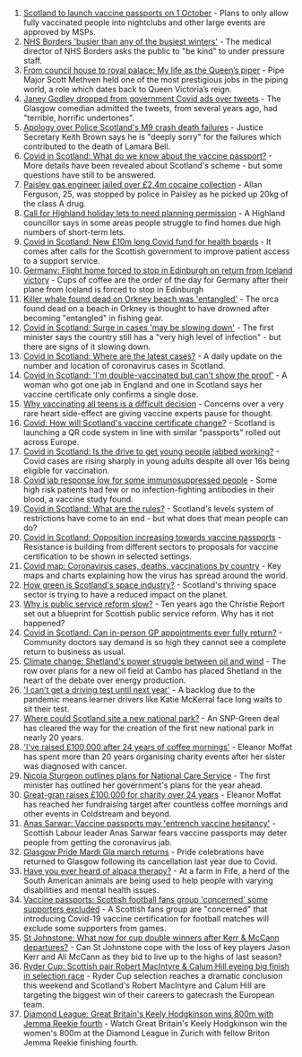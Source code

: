 1. [Scotland to launch vaccine passports on 1 October](https://www.bbc.co.uk/news/uk-scotland-scotland-politics-58506013?at_medium=RSS&at_campaign=KARANGA) - Plans to only allow fully vaccinated people into nightclubs and other large events are approved by MSPs.
2. [NHS Borders 'busier than any of the busiest winters'](https://www.bbc.co.uk/news/uk-scotland-south-scotland-58505688?at_medium=RSS&at_campaign=KARANGA) - The medical director of NHS Borders asks the public to "be kind" to under pressure staff.
3. [From council house to royal palace: My life as the Queen’s piper](https://www.bbc.co.uk/news/uk-scotland-58476253?at_medium=RSS&at_campaign=KARANGA) - Pipe Major Scott Methven held one of the most prestigious jobs in the piping world, a role which dates back to Queen Victoria’s reign.
4. [Janey Godley dropped from government Covid ads over tweets](https://www.bbc.co.uk/news/uk-scotland-58505151?at_medium=RSS&at_campaign=KARANGA) - The Glasgow comedian admitted the tweets, from several years ago, had "terrible, horrific undertones".
5. [Apology over Police Scotland's M9 crash death failures](https://www.bbc.co.uk/news/uk-scotland-tayside-central-58501637?at_medium=RSS&at_campaign=KARANGA) - Justice Secretary Keith Brown says he is "deeply sorry" for the failures which contributed to the death of Lamara Bell.
6. [Covid in Scotland: What do we know about the vaccine passport?](https://www.bbc.co.uk/news/uk-scotland-58422607?at_medium=RSS&at_campaign=KARANGA) - More details have been revealed about Scotland's scheme - but some questions have still to be answered.
7. [Paisley gas engineer jailed over £2.4m cocaine collection](https://www.bbc.co.uk/news/uk-scotland-glasgow-west-58505144?at_medium=RSS&at_campaign=KARANGA) - Allan Ferguson, 25, was stopped by police in Paisley as he picked up 20kg of the class A drug.
8. [Call for Highland holiday lets to need planning permission](https://www.bbc.co.uk/news/uk-scotland-highlands-islands-58475117?at_medium=RSS&at_campaign=KARANGA) - A Highland councillor says in some areas people struggle to find homes due high numbers of short-term lets.
9. [Covid in Scotland: New £10m long Covid fund for health boards](https://www.bbc.co.uk/news/uk-scotland-58503003?at_medium=RSS&at_campaign=KARANGA) - It comes after calls for the Scottish government to improve patient access to a support service.
10. [Germany: Flight home forced to stop in Edinburgh on return from Iceland victory](https://www.bbc.co.uk/sport/football/58501227?at_medium=RSS&at_campaign=KARANGA) - Cups of coffee are the order of the day for Germany after their plane from Iceland is forced to stop in Edinburgh
11. [Killer whale found dead on Orkney beach was 'entangled'](https://www.bbc.co.uk/news/uk-scotland-north-east-orkney-shetland-58495065?at_medium=RSS&at_campaign=KARANGA) - The orca found dead on a beach in Orkney is thought to have drowned after becoming "entangled" in fishing gear.
12. [Covid in Scotland: Surge in cases 'may be slowing down'](https://www.bbc.co.uk/news/uk-scotland-58491737?at_medium=RSS&at_campaign=KARANGA) - The first minister says the country still has a "very high level of infection" - but there are signs of it slowing down.
13. [Covid in Scotland: Where are the latest cases?](https://www.bbc.co.uk/news/uk-scotland-53511877?at_medium=RSS&at_campaign=KARANGA) - A daily update on the number and location of coronavirus cases in Scotland.
14. [Covid in Scotland: 'I'm double-vaccinated but can't show the proof'](https://www.bbc.co.uk/news/uk-scotland-58475922?at_medium=RSS&at_campaign=KARANGA) - A woman who got one jab in England and one in Scotland says her vaccine certificate only confirms a single dose.
15. [Why vaccinating all teens is a difficult decision](https://www.bbc.co.uk/news/health-58423152?at_medium=RSS&at_campaign=KARANGA) - Concerns over a very rare heart side-effect are giving vaccine experts pause for thought.
16. [Covid: How will Scotland's vaccine certificate change?](https://www.bbc.co.uk/news/uk-scotland-57519070?at_medium=RSS&at_campaign=KARANGA) - Scotland is launching a QR code system in line with similar "passports" rolled out across Europe.
17. [Covid in Scotland: Is the drive to get young people jabbed working?](https://www.bbc.co.uk/news/uk-scotland-58342389?at_medium=RSS&at_campaign=KARANGA) - Covid cases are rising sharply in young adults despite all over 16s being eligible for vaccination.
18. [Covid jab response low for some immunosuppressed people](https://www.bbc.co.uk/news/health-58317261?at_medium=RSS&at_campaign=KARANGA) - Some high risk patients had few or no infection-fighting antibodies in their blood, a vaccine study found.
19. [Covid in Scotland: What are the rules?](https://www.bbc.co.uk/news/uk-scotland-53166816?at_medium=RSS&at_campaign=KARANGA) - Scotland's levels system of restrictions have come to an end - but what does that mean people can do?
20. [Covid in Scotland: Opposition increasing towards vaccine passports](https://www.bbc.co.uk/news/uk-scotland-scotland-politics-58453551?at_medium=RSS&at_campaign=KARANGA) - Resistance is building from different sectors to proposals for vaccine certification to be shown in selected settings.
21. [Covid map: Coronavirus cases, deaths, vaccinations by country](https://www.bbc.co.uk/news/world-51235105?at_medium=RSS&at_campaign=KARANGA) - Key maps and charts explaining how the virus has spread around the world.
22. [How green is Scotland's space industry?](https://www.bbc.co.uk/news/uk-scotland-highlands-islands-58190702?at_medium=RSS&at_campaign=KARANGA) - Scotland's thriving space sector is trying to have a reduced impact on the planet.
23. [Why is public service reform slow?](https://www.bbc.co.uk/news/uk-scotland-58490102?at_medium=RSS&at_campaign=KARANGA) - Ten years ago the Christie Report set out a blueprint for Scottish public service reform. Why has it not happened?
24. [Covid in Scotland: Can in-person GP appointments ever fully return?](https://www.bbc.co.uk/news/uk-scotland-58481878?at_medium=RSS&at_campaign=KARANGA) - Community doctors say demand is so high they cannot see a complete return to business as usual.
25. [Climate change: Shetland's power struggle between oil and wind](https://www.bbc.co.uk/news/uk-scotland-58464439?at_medium=RSS&at_campaign=KARANGA) - The row over plans for a new oil field at Cambo has placed Shetland in the heart of the debate over energy production.
26. ['I can't get a driving test until next year'](https://www.bbc.co.uk/news/uk-scotland-58435040?at_medium=RSS&at_campaign=KARANGA) - A backlog due to the pandemic means learner drivers like Katie McKerral face long waits to sit their test.
27. [Where could Scotland site a new national park?](https://www.bbc.co.uk/news/uk-scotland-south-scotland-58400051?at_medium=RSS&at_campaign=KARANGA) - An SNP-Green deal has cleared the way for the creation of the first new national park in nearly 20 years.
28. ['I've raised £100,000 after 24 years of coffee mornings'](https://www.bbc.co.uk/news/uk-scotland-south-scotland-58383506?at_medium=RSS&at_campaign=KARANGA) - Eleanor Moffat has spent more than 20 years organising charity events after her sister was diagnosed with cancer.
29. [Nicola Sturgeon outlines plans for National Care Service](https://www.bbc.co.uk/news/uk-scotland-58480750?at_medium=RSS&at_campaign=KARANGA) - The first minister has outlined her government's plans for the year ahead.
30. [Great-gran raises £100,000 for charity over 24 years](https://www.bbc.co.uk/news/uk-scotland-58440739?at_medium=RSS&at_campaign=KARANGA) - Eleanor Moffat has reached her fundraising target after countless coffee mornings and other events in Coldstream and beyond.
31. [Anas Sarwar: Vaccine passports may 'entrench vaccine hesitancy'](https://www.bbc.co.uk/news/uk-scotland-58455886?at_medium=RSS&at_campaign=KARANGA) - Scottish Labour leader Anas Sarwar fears vaccine passports may deter people from getting the coronavirus jab.
32. [Glasgow Pride Mardi Gla march returns](https://www.bbc.co.uk/news/uk-scotland-58450443?at_medium=RSS&at_campaign=KARANGA) - Pride celebrations have returned to Glasgow following its cancellation last year due to Covid.
33. [Have you ever heard of alpaca therapy?](https://www.bbc.co.uk/news/uk-scotland-58423392?at_medium=RSS&at_campaign=KARANGA) - At a farm in Fife, a herd of the South American animals are being used to help people with varying disabilities and mental health issues.
34. [Vaccine passports: Scottish football fans group 'concerned' some supporters excluded](https://www.bbc.co.uk/sport/football/58503213?at_medium=RSS&at_campaign=KARANGA) - A Scottish fans group are "concerned" that introducing Covid-19 vaccine certification for football matches will exclude some supporters from games.
35. [St Johnstone: What now for cup double winners after Kerr & McCann departures?](https://www.bbc.co.uk/sport/football/58426475?at_medium=RSS&at_campaign=KARANGA) - Can St Johnstone cope with the loss of key players Jason Kerr and Ali McCann as they bid to live up to the highs of last season?
36. [Ryder Cup: Scottish pair Robert MacIntyre & Calum Hill eyeing big finish in selection race](https://www.bbc.co.uk/sport/golf/58490924?at_medium=RSS&at_campaign=KARANGA) - Ryder Cup selection reaches a dramatic conclusion this weekend and Scotland's Robert MacIntyre and Calum Hill are targeting the biggest win of their careers to gatecrash the European team.
37. [Diamond League: Great Britain's Keely Hodgkinson wins 800m with Jemma Reekie fourth](https://www.bbc.co.uk/sport/av/athletics/58509422?at_medium=RSS&at_campaign=KARANGA) - Watch Great Britain's Keely Hodgkinson win the women's 800m at the Diamond League in Zurich with fellow Briton Jemma Reekie finishing fourth.
